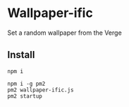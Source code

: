 # Wallpaper-ific

Set a random wallpaper from the Verge

## Install

```
npm i
```

```
npm i -g pm2
pm2 wallpaper-ific.js
pm2 startup
```
